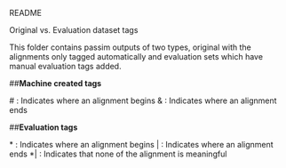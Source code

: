 README

Original vs. Evaluation dataset tags

This folder contains passim outputs of two types, original with the alignments only tagged automatically and evaluation sets which have manual evaluation tags added.

##**Machine created tags**

\# : Indicates where an alignment begins
\& : Indicates where an alignment ends

##**Evaluation tags**

\* : Indicates where an alignment begins
\| : Indicates where an alignment ends
\*\| : Indicates that none of the alignment is meaningful